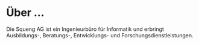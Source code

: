 # Über …

Die Squeng AG ist ein Ingenieurbüro für Informatik und erbringt Ausbildungs-, Beratungs-, Entwicklungs- und Forschungsdienstleistungen.
